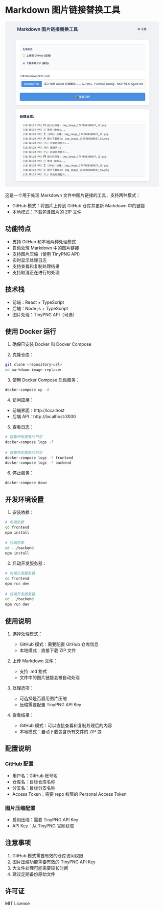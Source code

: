 # Markdown 图片链接替换工具

![index.png](./images/index.png)

这是一个用于处理 Markdown 文件中图片链接的工具，支持两种模式：
- GitHub 模式：将图片上传到 GitHub 仓库并更新 Markdown 中的链接
- 本地模式：下载包含图片的 ZIP 文件

## 功能特点

- 支持 GitHub 和本地两种处理模式
- 自动处理 Markdown 中的图片链接
- 支持图片压缩（使用 TinyPNG API）
- 实时显示处理日志
- 支持查看和复制处理结果
- 支持取消正在进行的处理

## 技术栈

- 前端：React + TypeScript
- 后端：Node.js + TypeScript
- 图片处理：TinyPNG API（可选）

## 使用 Docker 运行

1. 确保已安装 Docker 和 Docker Compose

2. 克隆仓库：
```bash
git clone <repository-url>
cd markdown-image-replacer
```

3. 使用 Docker Compose 启动服务：
```bash
docker-compose up -d
```

4. 访问应用：
- 前端界面：http://localhost
- 后端 API：http://localhost:3000

5. 查看日志：
```bash
# 查看所有服务的日志
docker-compose logs -f

# 查看特定服务的日志
docker-compose logs -f frontend
docker-compose logs -f backend
```

6. 停止服务：
```bash
docker-compose down
```

## 开发环境设置

1. 安装依赖：
```bash
# 前端依赖
cd frontend
npm install

# 后端依赖
cd ../backend
npm install
```

2. 启动开发服务器：
```bash
# 前端开发服务器
cd frontend
npm run dev

# 后端开发服务器
cd ../backend
npm run dev
```

## 使用说明

1. 选择处理模式：
   - GitHub 模式：需要配置 GitHub 仓库信息
   - 本地模式：直接下载 ZIP 文件

2. 上传 Markdown 文件：
   - 支持 .md 格式
   - 文件中的图片链接会被自动处理

3. 处理选项：
   - 可选择是否启用图片压缩
   - 压缩需要配置 TinyPNG API Key

4. 查看结果：
   - GitHub 模式：可以直接查看和复制处理后的内容
   - 本地模式：自动下载包含所有文件的 ZIP 包

## 配置说明

### GitHub 配置
- 用户名：GitHub 账号名
- 仓库名：目标仓库名称
- 分支名：目标分支名称
- Access Token：需要 repo 权限的 Personal Access Token

### 图片压缩配置
- 启用压缩：需要 TinyPNG API Key
- API Key：从 TinyPNG 官网获取

## 注意事项

1. GitHub 模式需要有效的仓库访问权限
2. 图片压缩功能需要有效的 TinyPNG API Key
3. 大文件处理可能需要较长时间
4. 建议定期备份原始文件

## 许可证

MIT License 